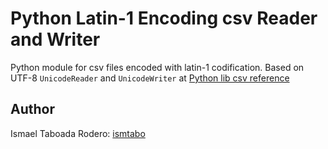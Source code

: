 Python Latin-1 Encoding csv Reader and Writer
====

Python module for csv files encoded with latin-1 codification. Based on UTF-8 `UnicodeReader` and `UnicodeWriter` at [Python lib csv reference](https://docs.python.org/2/library/csv.html)

Author
----
Ismael Taboada Rodero: [ismtabo](https://github.com/ismtabo/)
